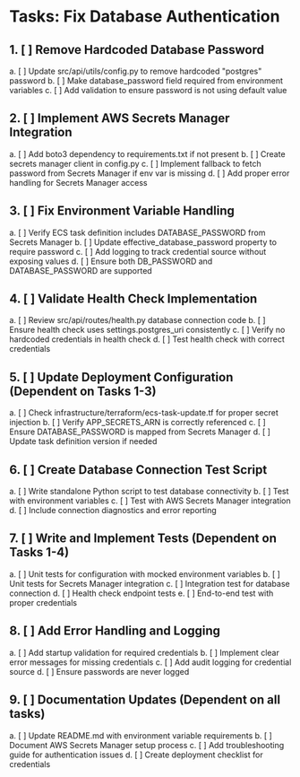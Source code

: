 # Tasks: Fix Database Authentication

## 1. [ ] Remove Hardcoded Database Password
   a. [ ] Update src/api/utils/config.py to remove hardcoded "postgres" password
   b. [ ] Make database_password field required from environment variables
   c. [ ] Add validation to ensure password is not using default value

## 2. [ ] Implement AWS Secrets Manager Integration
   a. [ ] Add boto3 dependency to requirements.txt if not present
   b. [ ] Create secrets manager client in config.py
   c. [ ] Implement fallback to fetch password from Secrets Manager if env var is missing
   d. [ ] Add proper error handling for Secrets Manager access

## 3. [ ] Fix Environment Variable Handling
   a. [ ] Verify ECS task definition includes DATABASE_PASSWORD from Secrets Manager
   b. [ ] Update effective_database_password property to require password
   c. [ ] Add logging to track credential source without exposing values
   d. [ ] Ensure both DB_PASSWORD and DATABASE_PASSWORD are supported

## 4. [ ] Validate Health Check Implementation
   a. [ ] Review src/api/routes/health.py database connection code
   b. [ ] Ensure health check uses settings.postgres_uri consistently
   c. [ ] Verify no hardcoded credentials in health check
   d. [ ] Test health check with correct credentials

## 5. [ ] Update Deployment Configuration (Dependent on Tasks 1-3)
   a. [ ] Check infrastructure/terraform/ecs-task-update.tf for proper secret injection
   b. [ ] Verify APP_SECRETS_ARN is correctly referenced
   c. [ ] Ensure DATABASE_PASSWORD is mapped from Secrets Manager
   d. [ ] Update task definition version if needed

## 6. [ ] Create Database Connection Test Script
   a. [ ] Write standalone Python script to test database connectivity
   b. [ ] Test with environment variables
   c. [ ] Test with AWS Secrets Manager integration
   d. [ ] Include connection diagnostics and error reporting

## 7. [ ] Write and Implement Tests (Dependent on Tasks 1-4)
   a. [ ] Unit tests for configuration with mocked environment variables
   b. [ ] Unit tests for Secrets Manager integration
   c. [ ] Integration test for database connection
   d. [ ] Health check endpoint tests
   e. [ ] End-to-end test with proper credentials

## 8. [ ] Add Error Handling and Logging
   a. [ ] Add startup validation for required credentials
   b. [ ] Implement clear error messages for missing credentials
   c. [ ] Add audit logging for credential source
   d. [ ] Ensure passwords are never logged

## 9. [ ] Documentation Updates (Dependent on all tasks)
   a. [ ] Update README.md with environment variable requirements
   b. [ ] Document AWS Secrets Manager setup process
   c. [ ] Add troubleshooting guide for authentication issues
   d. [ ] Create deployment checklist for credentials